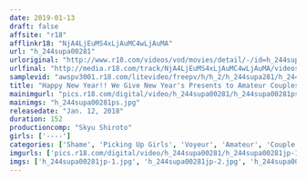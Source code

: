 ```yaml
---
date: 2019-01-13
draft: false
affsite: "r18"
afflinkr18: "NjA4LjEuMS4xLjAuMC4wLjAuMA"
url: "h_244supa00281"
urloriginal: "http://www.r18.com/videos/vod/movies/detail/-/id=h_244supa00281"
urlfinal: "http://media.r18.com/track/NjA4LjEuMS4xLjAuMC4wLjAuMA/videos/vod/movies/detail/-/id=h_244supa00281"
samplevid: "awspv3001.r18.com/litevideo/freepv/h/h_2/h_244supa281/h_244supa281_dmb_w.mp4"
title: "Happy New Year!! We Give New Year's Presents to Amateur Couples On Their Way Home From Their First Prayer, So Will They Show Us Their First Fuck Of The Year?"
mainimgurl: "pics.r18.com/digital/video/h_244supa00281/h_244supa00281ps.jpg"
mainimgs: "h_244supa00281ps.jpg"
releasedate: "Jan. 12, 2018"
duration: 152
productioncomp: "Skyu Shiroto"
girls: ['----']
categories: ['Shame', 'Picking Up Girls', 'Voyeur', 'Amateur', 'Couple', 'Creampie', 'Hi-Def']
imgurls: ['pics.r18.com/digital/video/h_244supa00281/h_244supa00281jp-1.jpg', 'pics.r18.com/digital/video/h_244supa00281/h_244supa00281jp-2.jpg', 'pics.r18.com/digital/video/h_244supa00281/h_244supa00281jp-3.jpg', 'pics.r18.com/digital/video/h_244supa00281/h_244supa00281jp-4.jpg', 'pics.r18.com/digital/video/h_244supa00281/h_244supa00281jp-5.jpg', 'pics.r18.com/digital/video/h_244supa00281/h_244supa00281jp-6.jpg', 'pics.r18.com/digital/video/h_244supa00281/h_244supa00281jp-7.jpg', 'pics.r18.com/digital/video/h_244supa00281/h_244supa00281jp-8.jpg', 'pics.r18.com/digital/video/h_244supa00281/h_244supa00281jp-9.jpg', 'pics.r18.com/digital/video/h_244supa00281/h_244supa00281jp-10.jpg', 'pics.r18.com/digital/video/h_244supa00281/h_244supa00281jp-11.jpg', 'pics.r18.com/digital/video/h_244supa00281/h_244supa00281jp-12.jpg', 'pics.r18.com/digital/video/h_244supa00281/h_244supa00281jp-13.jpg', 'pics.r18.com/digital/video/h_244supa00281/h_244supa00281jp-14.jpg', 'pics.r18.com/digital/video/h_244supa00281/h_244supa00281jp-15.jpg', 'pics.r18.com/digital/video/h_244supa00281/h_244supa00281jp-16.jpg', 'pics.r18.com/digital/video/h_244supa00281/h_244supa00281jp-17.jpg', 'pics.r18.com/digital/video/h_244supa00281/h_244supa00281jp-18.jpg', 'pics.r18.com/digital/video/h_244supa00281/h_244supa00281jp-19.jpg', 'pics.r18.com/digital/video/h_244supa00281/h_244supa00281jp-20.jpg']
imgs: ['h_244supa00281jp-1.jpg', 'h_244supa00281jp-2.jpg', 'h_244supa00281jp-3.jpg', 'h_244supa00281jp-4.jpg', 'h_244supa00281jp-5.jpg', 'h_244supa00281jp-6.jpg', 'h_244supa00281jp-7.jpg', 'h_244supa00281jp-8.jpg', 'h_244supa00281jp-9.jpg', 'h_244supa00281jp-10.jpg', 'h_244supa00281jp-11.jpg', 'h_244supa00281jp-12.jpg', 'h_244supa00281jp-13.jpg', 'h_244supa00281jp-14.jpg', 'h_244supa00281jp-15.jpg', 'h_244supa00281jp-16.jpg', 'h_244supa00281jp-17.jpg', 'h_244supa00281jp-18.jpg', 'h_244supa00281jp-19.jpg', 'h_244supa00281jp-20.jpg']
---
```

